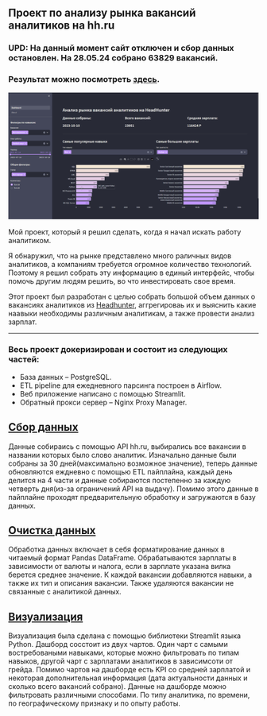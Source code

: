 ##  Проект по анализу рынка вакансий аналитиков на hh.ru


### **UPD:** На данный момент сайт отключен и сбор данных остановлен. На 28.05.24 собрано 63829 вакансий.
### Результат можно посмотреть [здесь](https://odk.analytics-app-hh.ru).

![dashboard](pics/dashboard.png)

Мой проект, который я решил сделать, когда я начал искать работу аналитиком.

Я обнаружил, что на рынке представлено много раличных видов аналитиков, а компаниям требуется огромное количество технологий. 
Поэтому я решил собрать эту информацию в единый интерфейс, чтобы помочь другим людям решить, во что инвестировать свое время.

Этот проект был разработан с целью собрать большой объем данных о вакансиях аналитиков из [Headhunter](https://hh.ru), аггрегироваь их
и выяснить какие наавыки необходимы различным аналитикам, а также провести анализ зарплат.

---

### Весь проект докеризирован и состоит из следующих частей:
- База данных – PostgreSQL.
- ETL pipeline для ежедневного парсинга построен в Airflow.
- Веб приложение написано с помощью Streamlit.
- Обратный прокси сервер – Nginx Proxy Manager.
## [Сбор данных](airflow/dags/dag_parser.py) 

Данные собираись с помощью API hh.ru, выбирались все вакансии в названии которых было слово аналитик. Изначально данные были собраны за 30 дней(максимально возможное значение), теперь данные обновляются еждневно с помощью ETL пайплайна, каждый день делится на 4 части и данные собираются постепенно за каждую четверть дня(из-за ограничений API на выдачу). Помимо этого данные в пайплайне проходят предварительную обработку и загружаются в базу данных.

 ## [Очистка данных](airflow/dags/dag_parser.py) 

Обработка данных включает в себя форматирование данных в читаемый формат Pandas DataFrame. Обрабатываются зарплаты в зависимости от валюты и налога, если в зарплате указана вилка берется среднее значение. К каждой вакансии добавляются навыки, а также их тип и описания вакансии. Также удаляются вакансии не связанные с аналитикой данных.
 ## [Визуализация](app/01_Dashboard.py)

 Визуализация была сделана с помощью библиотеки Streamlit языка Python. Дашборд сосстоит из двух чартов. Один чарт с самыми востребоваными навыками, которые можно фильтровать по типам навыков, другой чарт с зарплатами аналитиков в зависимсоти от грейда. Помимо чартов на дашборде есть KPI со средней зарплатой и некоторая дополнительная информация (дата актуальности данных и сколько всего вакансий собрано). Данные на дашборде можно фильтровать различными способами. По типу аналитика, по времени, по географическому признаку и по опыту работы. 
